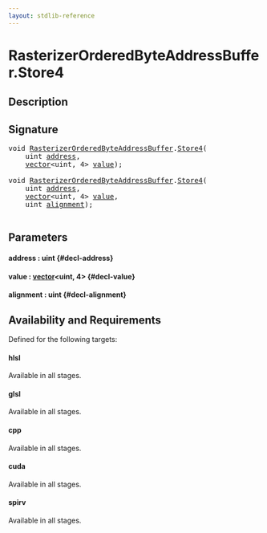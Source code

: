 ```yaml
---
layout: stdlib-reference
---
```


# RasterizerOrderedByteAddressBuffer\.Store4

## Description





## Signature 

<pre>
void <a href="/stdlib-reference/types/RasterizerOrderedByteAddressBuffer/index" class="code_type">RasterizerOrderedByteAddressBuffer</a>.<a href="/stdlib-reference/types/RasterizerOrderedByteAddressBuffer/Store4">Store4</a>(
    uint <a href="/stdlib-reference/types/RasterizerOrderedByteAddressBuffer/Store4#decl-address" class="code_param">address</a>,
    <a href="/stdlib-reference/types/vector/index" class="code_type">vector</a>&lt;uint, 4&gt; <a href="/stdlib-reference/types/RasterizerOrderedByteAddressBuffer/Store4#decl-value" class="code_param">value</a>);

void <a href="/stdlib-reference/types/RasterizerOrderedByteAddressBuffer/index" class="code_type">RasterizerOrderedByteAddressBuffer</a>.<a href="/stdlib-reference/types/RasterizerOrderedByteAddressBuffer/Store4">Store4</a>(
    uint <a href="/stdlib-reference/types/RasterizerOrderedByteAddressBuffer/Store4#decl-address" class="code_param">address</a>,
    <a href="/stdlib-reference/types/vector/index" class="code_type">vector</a>&lt;uint, 4&gt; <a href="/stdlib-reference/types/RasterizerOrderedByteAddressBuffer/Store4#decl-value" class="code_param">value</a>,
    uint <a href="/stdlib-reference/types/RasterizerOrderedByteAddressBuffer/Store4#decl-alignment" class="code_param">alignment</a>);

</pre>

## Parameters

#### address  : uint {#decl-address}
#### value  : [vector](/stdlib-reference/types/vector/index)\<uint, 4\> {#decl-value}
#### alignment  : uint {#decl-alignment}

## Availability and Requirements

Defined for the following targets:

#### hlsl
Available in all stages.

#### glsl
Available in all stages.

#### cpp
Available in all stages.

#### cuda
Available in all stages.

#### spirv
Available in all stages.



